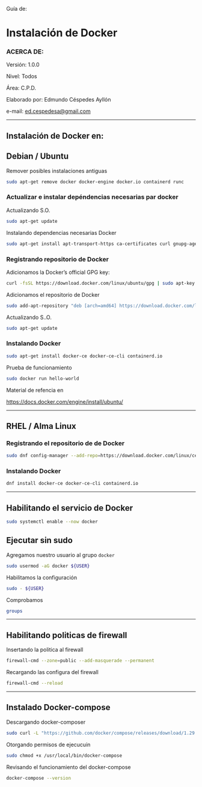 Guía de:

# Instalación de Docker

### ACERCA DE:

Versión: 1.0.0

Nivel: Todos

Área: C.P.D.

Elaborado por: Edmundo Céspedes Ayllón

e-mail: ed.cespedesa@gmail.com

---

## Instalación de Docker en:

## Debian / Ubuntu

Remover posibles instalaciones antiguas

```bash
sudo apt-get remove docker docker-engine docker.io containerd runc
```

### Actualizar e instalar depéndencias necesarias par docker

Actualizando S.O.

```bash
sudo apt-get update
```

Instalando dependencias necesarias Docker

```bash
sudo apt-get install apt-transport-https ca-certificates curl gnupg-agent software-properties-common
```

### Registrando repositorio de Docker

Adicionamos la Docker’s official GPG key:

```bash
curl -fsSL https://download.docker.com/linux/ubuntu/gpg | sudo apt-key add -
```

Adicionamos el repositorio de Docker

```bash
sudo add-apt-repository "deb [arch=amd64] https://download.docker.com/linux/ubuntu  $(lsb_release -cs) stable"
```

Actualizando S..O.

```bash
sudo apt-get update
```

### Instalando Docker

```bash
sudo apt-get install docker-ce docker-ce-cli containerd.io
```

Prueba de funcionamiento

```bash
sudo docker run hello-world
```

Material de refencia en

https://docs.docker.com/engine/install/ubuntu/

---

## RHEL / Alma Linux

### Registrando el repositorio de de Docker

```bash
sudo dnf config-manager --add-repo=https://download.docker.com/linux/centos/docker-ce.repo
```

### Instalando Docker

```bash
dnf install docker-ce docker-ce-cli containerd.io
```

---

## Habilitando el servicio de Docker

```bash
sudo systemctl enable --now docker
```

## Ejecutar sin sudo

Agregamos nuestro usuario al grupo `docker`

```bash
sudo usermod -aG docker ${USER}
```

Habilitamos la configuración

```bash
sudo - ${USER}
```

Comprobamos

```bash
groups
```

---

## Habilitando politicas de firewall

Insertando la politica al firewall

```bash
firewall-cmd --zone=public --add-masquerade --permanent
```

Recargando las configura del firewall

```bash
firewall-cmd --reload
```

---

## Instalado Docker-compose

Descargando docker-composer

```bash
sudo curl -L "https://github.com/docker/compose/releases/download/1.29.2/docker-compose-$(uname -s)-$(uname -m)" -o /usr/local/bin/docker-compose
```

Otorgando  permisos de ejecucuin

```bash
sudo chmod +x /usr/local/bin/docker-compose
```

Revisando el funcionamiento del docker-compose

```bash
docker-compose --version
```
